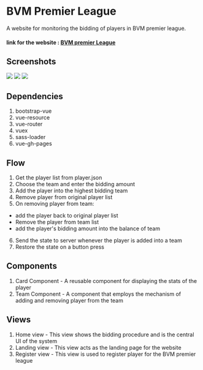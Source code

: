 # BVM Premier League
A website for monitoring the bidding of players in BVM premier league.

#### link for the website : [BVM premier League](https://bvmites.github.io/bvm-premier-league/#/)

## Screenshots
![](https://raw.githubusercontent.com/bvmites/bvm-premier-league/master/src/assets/BPL.JPG)
![](https://raw.githubusercontent.com/bvmites/bvm-premier-league/master/src/assets/BPL1.JPG)
![](https://raw.githubusercontent.com/bvmites/bvm-premier-league/master/src/assets/BPL2.JPG)
## Dependencies
1. bootstrap-vue
2. vue-resource
3. vue-router
4. vuex
5. sass-loader
6. vue-gh-pages

## Flow
1. Get the player list from player.json
2. Choose the team and enter the bidding amount
3. Add the player into the highest bidding team
4. Remove player from original player list
5. On removing player from team:
  * add the player back to original player list
  * Remove the player from team list
  * add the player's bidding amount into the balance of team 
6. Send the state to server whenever the player is added into a team
7. Restore the state on a button press

## Components
1. Card Component - A reusable component for displaying the stats of the player
2. Team Component - A component that employs the mechanism of adding and removing player from the team

## Views
1. Home view - This view shows the bidding procedure and is the central UI of the system
2. Landing view - This view acts as the landing page for the website
3. Register view - This view is used to register player for the BVM premier league
